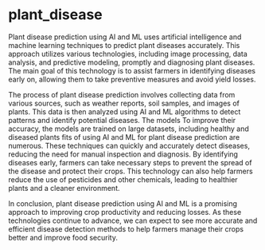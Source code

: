 # plant_disease
Plant disease prediction using AI and ML uses artificial intelligence and machine learning techniques to predict plant diseases accurately. This approach utilizes various technologies, including image processing, data analysis, and predictive modeling, promptly and diagnosing plant diseases. The main goal of this technology is to assist farmers in identifying diseases early on, allowing them to take preventive measures and avoid yield losses.

The process of plant disease prediction involves collecting data from various sources, such as weather reports, soil samples, and images of plants. This data is then analyzed using AI and ML algorithms to detect patterns and identify potential diseases. The models To improve their accuracy, the models are trained on large datasets, including healthy and diseased plants fits of using AI and ML for plant disease prediction are numerous. These techniques can quickly and accurately detect diseases, reducing the need for manual inspection and diagnosis. By identifying diseases early, farmers can take necessary steps to prevent the spread of the disease and protect their crops. This technology can also help farmers reduce the use of pesticides and other chemicals, leading to healthier plants and a cleaner environment.

In conclusion, plant disease prediction using AI and ML is a promising approach to improving crop productivity and reducing losses. As these technologies continue to advance, we can expect to see more accurate and efficient disease detection methods to help farmers manage their crops better and improve food security.
